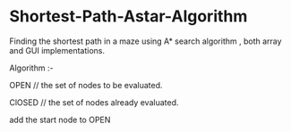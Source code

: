 # Shortest-Path-Astar-Algorithm

Finding the shortest path in a maze using A* search algorithm , both array and GUI implementations. 

Algorithm :- 

OPEN // the set of nodes to be evaluated.

ClOSED // the set of nodes already evaluated.

add the start node to OPEN


